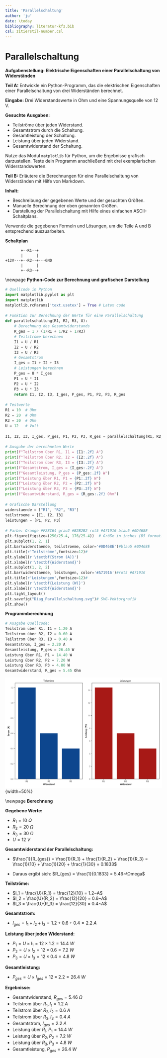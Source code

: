 ```yaml
---
title: 'Parallelschaltung'
author: 'ju'
date: \today
bibliography: literatur-kfz.bib 
csl: zitierstil-number.csl
---
```

<!--update 30-7-23 Parallelschaltung in Python-->
# Parallelschaltung

**Aufgabenstellung: Elektrische Eigenschaften einer Parallelschaltung von Widerständen**

**Teil A:** 
Entwickle ein Python-Programm, das die elektrischen Eigenschaften einer Parallelschaltung von drei Widerständen berechnet.

**Eingabe:** 
Drei Widerstandswerte in Ohm und eine Spannungsquelle von 12 V.

**Gesuchte Ausgaben:**

- Teilströme über jeden Widerstand.
- Gesamtstrom durch die Schaltung.
- Gesamtleistung der Schaltung.
- Leistung über jeden Widerstand.
- Gesamtwiderstand der Schaltung.

Nutze das Modul `matplotlib` für Python, um die Ergebnisse grafisch darzustellen. Teste dein Programm anschließend mit drei exemplarischen Widerstandswerten.

**Teil B:** 
Erläutere die Berechnungen für eine Parallelschaltung von Widerständen mit Hilfe von Markdown.

**Inhalt:**

- Beschreibung der gegebenen Werte und der gesuchten Größen.
- Manuelle Berechnung der oben genannten Größen.
- Darstellung der Parallelschaltung mit Hilfe eines einfachen ASCII-Schaltplans.

Verwende die gegebenen Formeln und Lösungen, um die Teile A und B entsprechend auszuarbeiten.

**Schaltplan**

```
       +--R1--+
       |      |
+12V---+--R2--+---GND
       |      |
       +--R3--+
```

\newpage
**Python-Code zur Berechnung und grafischen Darstellung**


```python
# Quellcode in Python
import matplotlib.pyplot as plt
import matplotlib 
matplotlib.rcParams['text.usetex'] = True # Latex code

# Funktion zur Berechnung der Werte für eine Parallelschaltung
def parallelschaltung(R1, R2, R3, U):
    # Berechnung des Gesamtwiderstands
    R_ges = 1 / (1/R1 + 1/R2 + 1/R3)
    # Teilströme berechnen
    I1 = U / R1
    I2 = U / R2
    I3 = U / R3
    # Gesamtstrom
    I_ges = I1 + I2 + I3
    # Leistungen berechnen
    P_ges = U * I_ges
    P1 = U * I1
    P2 = U * I2
    P3 = U * I3
    return I1, I2, I3, I_ges, P_ges, P1, P2, P3, R_ges

# Testwerte
R1 = 10  # Ohm
R2 = 20  # Ohm
R3 = 30  # Ohm
U = 12   # Volt

I1, I2, I3, I_ges, P_ges, P1, P2, P3, R_ges = parallelschaltung(R1, R2, R3, U)

# Ausgabe der berechneten Werte
print(f"Teilstrom über R1, I1 = {I1:.2f} A")
print(f"Teilstrom über R2, I2 = {I2:.2f} A")
print(f"Teilstrom über R3, I3 = {I3:.2f} A")
print(f"Gesamtstrom, I_ges = {I_ges:.2f} A")
print(f"Gesamtleistung, P_ges = {P_ges:.2f} W")
print(f"Leistung über R1, P1 = {P1:.2f} W")
print(f"Leistung über R2, P2 = {P2:.2f} W")
print(f"Leistung über R3, P3 = {P3:.2f} W")
print(f"Gesamtwiderstand, R_ges = {R_ges:.2f} Ohm")

# Grafische Darstellung
widerstaende = ["R1", "R2", "R3"]
teilstroeme = [I1, I2, I3]
leistungen = [P1, P2, P3]

# Farbe: Orange #F28C64 grau2 #B2B2B2 rot5 #A71916 blau5 #0D468E
plt.figure(figsize=(250/25.4, 176/25.4))  # Größe in inches (B5 format: 250mm x 176mm)plt.figure(figsize=(12, 5))
plt.subplot(1, 2, 1)
plt.bar(widerstaende, teilstroeme, color='#0D468E')#blau5 #0D468E
plt.title(r'Teilströme',fontsize=12)#
plt.ylabel(r'\textbf{Strom (A)}')
plt.xlabel(r'\textbf{Widerstand}')
plt.subplot(1, 2, 2)
plt.bar(widerstaende, leistungen, color='#A71916')#rot5 #A71916
plt.title(r'Leistungen',fontsize=12)#
plt.ylabel(r'\textbf{Leistung (W)}')
plt.xlabel(r'\textbf{Widerstand}')
plt.tight_layout()
plt.savefig("Diag_Parallelschaltung.svg")# SVG-Vektorgrafik
plt.show()
```

**Programmberechnung**

```python
# Ausgabe Quellcode:
Teilstrom über R1, I1 = 1.20 A
Teilstrom über R2, I2 = 0.60 A
Teilstrom über R3, I3 = 0.40 A
Gesamtstrom, I_ges = 2.20 A
Gesamtleistung, P_ges = 26.40 W
Leistung über R1, P1 = 14.40 W
Leistung über R2, P2 = 7.20 W
Leistung über R3, P3 = 4.80 W
Gesamtwiderstand, R_ges = 5.45 Ohm
```

![Parallelschaltung](../images/Diag_Parallelschaltung-min.svg){width=50%}
<!--![Parallelschaltung](images\Diag_Parallelschaltung.eps){width=70%}-->    
    

\newpage
**Berechnung**

**Gegebene Werte:**

- $R_1 = 10~\Omega$
- $R_2 = 20~\Omega$
- $R_3 = 30~\Omega$
- $U = 12~V$

**Gesamtwiderstand der Parallelschaltung:**

- $\frac{1}{R_{ges}} = \frac{1}{R_1} + \frac{1}{R_2} + \frac{1}{R_3} = \frac{1}{10} + \frac{1}{20} + \frac{1}{30} = 0.1833$

- Daraus ergibt sich: $R_{ges} = \frac{1}{0.1833} = 5.46~\Omega$

**Teilströme:**

- $I_1 = \frac{U}{R_1} = \frac{12}{10} = 1.2~A$
- $I_2 = \frac{U}{R_2} = \frac{12}{20} = 0.6~A$
- $I_3 = \frac{U}{R_3} = \frac{12}{30} = 0.4~A$

**Gesamtstrom:**

- $I_{ges} = I_1 + I_2 + I_3 = 1.2 + 0.6 + 0.4 = 2.2~A$

**Leistung über jeden Widerstand:**

- $P_1 = U \times I_1 = 12 \times 1.2 = 14.4~W$
- $P_2 = U \times I_2 = 12 \times 0.6 = 7.2~W$
- $P_3 = U \times I_3 = 12 \times 0.4 = 4.8~W$

**Gesamtleistung:**

- $P_{ges} = U \times I_{ges} = 12 \times 2.2 = 26.4~W$

**Ergebnisse:**

- Gesamtwiderstand, $R_{ges} = 5.46~\Omega$
- Teilstrom über $R_1, I_1 = 1.2~A$
- Teilstrom über $R_2, I_2 = 0.6~A$
- Teilstrom über $R_3, I_3 = 0.4~A$
- Gesamtstrom, $I_{ges} = 2.2~A$
- Leistung über $R_1, P_1 = 14.4~W$
- Leistung über $R_2, P_2 = 7.2~W$
- Leistung über $R_3, P_3 = 4.8~W$
- Gesamtleistung, $P_{ges} = 26.4~W$

